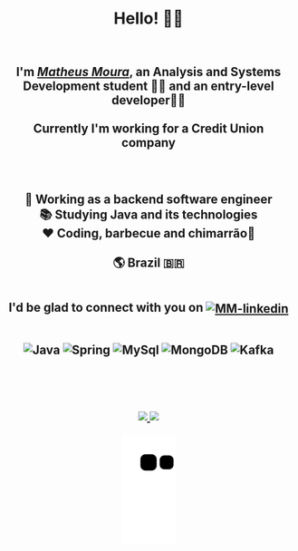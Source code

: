 <div>
  <h1 align="center">Hello! 🙋‍♂️</h1>

<br/>
  
  <h2 align="center"> I'm <a href="https://www.linkedin.com/in/matheus-moura-dev/" target="_blank"><i>Matheus Moura</i></a>, an Analysis and Systems Development student 👨‍🎓 and an entry-level developer👨‍💻 <br></br>Currently I'm working for a Credit Union company  
    <br></br>
    <br></br>


<center> 💼 Working as a backend software engineer <br>

<center> 📚 Studying Java and its technologies <br>

<center> ❤️ Coding, barbecue and chimarrão🧉 <br><br>
  
<center> 🌎 Brazil 🇧🇷  <br><br>
  
I'd be glad to connect with you on
<a href="https://www.linkedin.com/in/matheus-moura-dev/" target="_blank">
<img align="center" alt="MM-linkedin" height="30" width="40" src="https://cdn.jsdelivr.net/gh/devicons/devicon/icons/linkedin/linkedin-original.svg" style="max-width:100%;">
</a>



<div align="center" valign="top"><br>
  <img align="center" alt="Java" height="80" width="100" src="https://cdn.jsdelivr.net/gh/devicons/devicon/icons/java/java-original-wordmark.svg">
  <img align="center" alt="Spring" height="80" width="100" src="https://cdn.jsdelivr.net/gh/devicons/devicon/icons/spring/spring-original-wordmark.svg">
  <img align="center" alt="MySql" height="80" width="100" src="https://cdn.jsdelivr.net/gh/devicons/devicon/icons/mysql/mysql-original-wordmark.svg">
  <img align="center" alt="MongoDB" height="80" width="100" src="https://cdn.jsdelivr.net/gh/devicons/devicon/icons/mongodb/mongodb-plain-wordmark.svg">
  <img align="center" alt="Kafka" height="80" width="100" src="https://cdn.icon-icons.com/icons2/2699/PNG/512/apache_kafka_vertical_logo_icon_169585.png">
  
  
  
  <br><br>
  
  <div>
    <a href = "https://github.com/MouraMath">
    <img height = "180em" src="https://github-readme-stats.vercel.app/api?username=MouraMath&show_icons=true&theme=synthwave&&include_all_commits=true&ciunt_private=true"/>
   <img height = "180em" src= "https://github-readme-stats.vercel.app/api/top-langs/?username=MouraMath&layout-compact*langs_count=5&theme=synthwave"/>
  </div>
  
 
 
![Snake animation](https://github.com/MouraMath/MouraMath/blob/output/github-contribution-grid-snake.svg)
 
</div><br>


